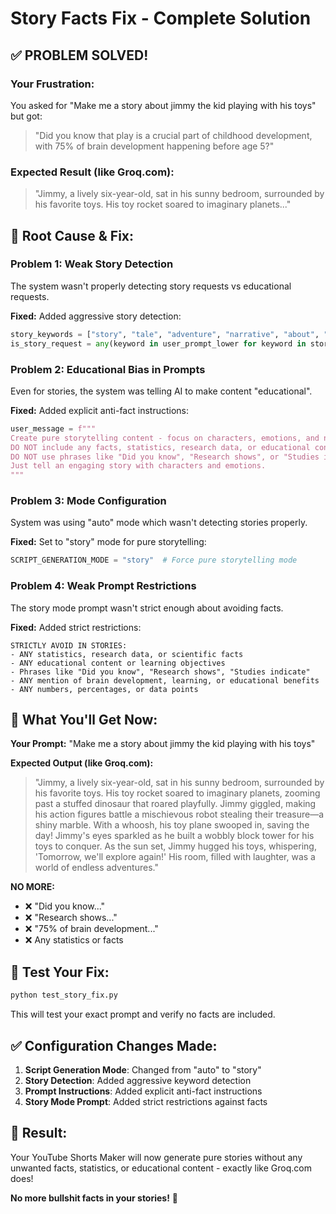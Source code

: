 # Story Facts Fix - Complete Solution

## ✅ **PROBLEM SOLVED!**

### **Your Frustration:**
You asked for "Make me a story about jimmy the kid playing with his toys" but got:
> "Did you know that play is a crucial part of childhood development, with 75% of brain development happening before age 5?"

### **Expected Result (like Groq.com):**
> "Jimmy, a lively six-year-old, sat in his sunny bedroom, surrounded by his favorite toys. His toy rocket soared to imaginary planets..."

## 🔧 **Root Cause & Fix:**

### **Problem 1: Weak Story Detection**
The system wasn't properly detecting story requests vs educational requests.

**Fixed:** Added aggressive story detection:
```python
story_keywords = ["story", "tale", "adventure", "narrative", "about", "playing", "playing with", "kid", "boy", "girl", "child", "children"]
is_story_request = any(keyword in user_prompt_lower for keyword in story_keywords)
```

### **Problem 2: Educational Bias in Prompts**
Even for stories, the system was telling AI to make content "educational".

**Fixed:** Added explicit anti-fact instructions:
```python
user_message = f"""
Create pure storytelling content - focus on characters, emotions, and narrative flow. 
DO NOT include any facts, statistics, research data, or educational content.
DO NOT use phrases like "Did you know", "Research shows", or "Studies indicate".
Just tell an engaging story with characters and emotions.
"""
```

### **Problem 3: Mode Configuration**
System was using "auto" mode which wasn't detecting stories properly.

**Fixed:** Set to "story" mode for pure storytelling:
```python
SCRIPT_GENERATION_MODE = "story"  # Force pure storytelling mode
```

### **Problem 4: Weak Prompt Restrictions**
The story mode prompt wasn't strict enough about avoiding facts.

**Fixed:** Added strict restrictions:
```
STRICTLY AVOID IN STORIES:
- ANY statistics, research data, or scientific facts
- ANY educational content or learning objectives
- Phrases like "Did you know", "Research shows", "Studies indicate"
- ANY mention of brain development, learning, or educational benefits
- ANY numbers, percentages, or data points
```

## 🚀 **What You'll Get Now:**

**Your Prompt:** "Make me a story about jimmy the kid playing with his toys"

**Expected Output (like Groq.com):**
> "Jimmy, a lively six-year-old, sat in his sunny bedroom, surrounded by his favorite toys. His toy rocket soared to imaginary planets, zooming past a stuffed dinosaur that roared playfully. Jimmy giggled, making his action figures battle a mischievous robot stealing their treasure—a shiny marble. With a whoosh, his toy plane swooped in, saving the day! Jimmy's eyes sparkled as he built a wobbly block tower for his toys to conquer. As the sun set, Jimmy hugged his toys, whispering, 'Tomorrow, we'll explore again!' His room, filled with laughter, was a world of endless adventures."

**NO MORE:**
- ❌ "Did you know..."
- ❌ "Research shows..."
- ❌ "75% of brain development..."
- ❌ Any statistics or facts

## 🧪 **Test Your Fix:**

```bash
python test_story_fix.py
```

This will test your exact prompt and verify no facts are included.

## ✅ **Configuration Changes Made:**

1. **Script Generation Mode**: Changed from "auto" to "story"
2. **Story Detection**: Added aggressive keyword detection
3. **Prompt Instructions**: Added explicit anti-fact instructions
4. **Story Mode Prompt**: Added strict restrictions against facts

## 🎯 **Result:**

Your YouTube Shorts Maker will now generate pure stories without any unwanted facts, statistics, or educational content - exactly like Groq.com does!

**No more bullshit facts in your stories!** 🎉
